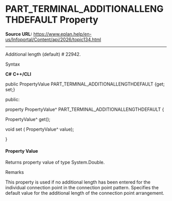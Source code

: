 # PART_TERMINAL_ADDITIONALLENGTHDEFAULT Property

**Source URL:** https://www.eplan.help/en-us/Infoportal/Content/api/2026/topic134.html

---

Additional length (default) # 22942.

Syntax

**C#**
**C++/CLI**


public PropertyValue PART_TERMINAL_ADDITIONALLENGTHDEFAULT {get; set;}

public:

property PropertyValue^ PART_TERMINAL_ADDITIONALLENGTHDEFAULT {

   PropertyValue^ get();

   void set (    PropertyValue^ value);

}


#### Property Value

Returns property value of type System.Double.

Remarks

This property is used if no additional length has been entered for the individual connection point in the connection point pattern. Specifies the default value for the additional length of the connection point arrangement.
